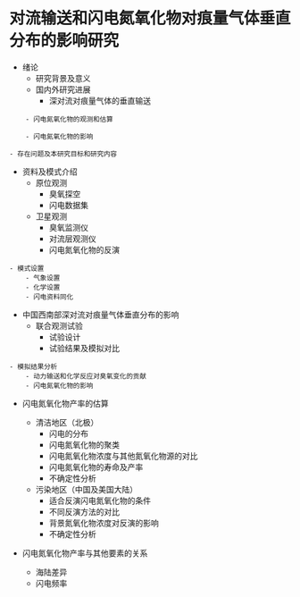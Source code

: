 # 对流输送和闪电氮氧化物对痕量气体垂直分布的影响研究

- 绪论
    - 研究背景及意义
    - 国内外研究进展
        - 深对流对痕量气体的垂直输送
<!--             - 天气尺度背景
            - 边界层及动力结构
            - 入流区结构
            - 湿清除
            - 国内研究现状 -->
        - 闪电氮氧化物的观测和估算
<!--             - 实验室试验及原位观测
            - 卫星观测
            - 闪电参数化方案
            - 国内研究现状 -->
        - 闪电氮氧化物的影响
<!--             - 臭氧
            - 羟基自由基
            - 一氧化碳
            - 硝酸
            - 国内研究现状 -->
    - 存在问题及本研究目标和研究内容

- 资料及模式介绍
    - 原位观测
        - 臭氧探空
        - 闪电数据集
    - 卫星观测
        - 臭氧监测仪
        - 对流层观测仪
        - 闪电氮氧化物的反演
<!--             - 清洁地区
                - 连续观测
                - 非连续观测
            - 污染地区 -->
    - 模式设置
        - 气象设置
        - 化学设置
        - 闪电资料同化

- 中国西南部深对流对痕量气体垂直分布的影响
    - 联合观测试验
        - 试验设计
        - 试验结果及模拟对比
<!--             - 深对流的结构和发展
            - 深对流前后臭氧垂直分布的变化 -->
    - 模拟结果分析
        - 动力输送和化学反应对臭氧变化的贡献
        - 闪电氮氧化物的影响
<!--         - 其他痕量气体的垂直分布变化及原因 -->
<!--             - 硝酸
            - 甲醛 -->

- 闪电氮氧化物产率的估算
    - 清洁地区（北极）
        - 闪电的分布
        - 闪电氮氧化物的聚类
        - 闪电氮氧化物浓度与其他氮氧化物源的对比
        - 闪电氮氧化物的寿命及产率
        - 不确定性分析
    - 污染地区（中国及美国大陆）
        - 适合反演闪电氮氧化物的条件
        - 不同反演方法的对比
        - 背景氮氧化物浓度对反演的影响
        - 不确定性分析

- 闪电氮氧化物产率与其他要素的关系
    - 海陆差异
    - 闪电频率


